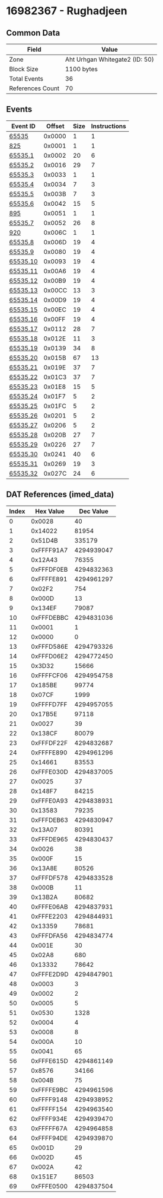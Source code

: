 # 16982367 - Rughadjeen

## Common Data

| Field            | Value                          |
|------------------|--------------------------------|
| Zone             | Aht Urhgan Whitegate2 (ID: 50) |
| Block Size       | 1100 bytes                     |
| Total Events     | 36                             |
| References Count | 70                             |

## Events

| Event ID                  | Offset   |   Size |   Instructions |
|---------------------------|----------|--------|----------------|
| [65535](./65535.md)       | 0x0000   |      1 |              1 |
| [825](./825.md)           | 0x0001   |      1 |              1 |
| [65535.1](./65535.1.md)   | 0x0002   |     20 |              6 |
| [65535.2](./65535.2.md)   | 0x0016   |     29 |              7 |
| [65535.3](./65535.3.md)   | 0x0033   |      1 |              1 |
| [65535.4](./65535.4.md)   | 0x0034   |      7 |              3 |
| [65535.5](./65535.5.md)   | 0x003B   |      7 |              3 |
| [65535.6](./65535.6.md)   | 0x0042   |     15 |              5 |
| [895](./895.md)           | 0x0051   |      1 |              1 |
| [65535.7](./65535.7.md)   | 0x0052   |     26 |              8 |
| [920](./920.md)           | 0x006C   |      1 |              1 |
| [65535.8](./65535.8.md)   | 0x006D   |     19 |              4 |
| [65535.9](./65535.9.md)   | 0x0080   |     19 |              4 |
| [65535.10](./65535.10.md) | 0x0093   |     19 |              4 |
| [65535.11](./65535.11.md) | 0x00A6   |     19 |              4 |
| [65535.12](./65535.12.md) | 0x00B9   |     19 |              4 |
| [65535.13](./65535.13.md) | 0x00CC   |     13 |              3 |
| [65535.14](./65535.14.md) | 0x00D9   |     19 |              4 |
| [65535.15](./65535.15.md) | 0x00EC   |     19 |              4 |
| [65535.16](./65535.16.md) | 0x00FF   |     19 |              4 |
| [65535.17](./65535.17.md) | 0x0112   |     28 |              7 |
| [65535.18](./65535.18.md) | 0x012E   |     11 |              3 |
| [65535.19](./65535.19.md) | 0x0139   |     34 |              8 |
| [65535.20](./65535.20.md) | 0x015B   |     67 |             13 |
| [65535.21](./65535.21.md) | 0x019E   |     37 |              7 |
| [65535.22](./65535.22.md) | 0x01C3   |     37 |              7 |
| [65535.23](./65535.23.md) | 0x01E8   |     15 |              5 |
| [65535.24](./65535.24.md) | 0x01F7   |      5 |              2 |
| [65535.25](./65535.25.md) | 0x01FC   |      5 |              2 |
| [65535.26](./65535.26.md) | 0x0201   |      5 |              2 |
| [65535.27](./65535.27.md) | 0x0206   |      5 |              2 |
| [65535.28](./65535.28.md) | 0x020B   |     27 |              7 |
| [65535.29](./65535.29.md) | 0x0226   |     27 |              7 |
| [65535.30](./65535.30.md) | 0x0241   |     40 |              6 |
| [65535.31](./65535.31.md) | 0x0269   |     19 |              3 |
| [65535.32](./65535.32.md) | 0x027C   |     24 |              6 |

## DAT References (imed_data)

|   Index | Hex Value   |   Dec Value |
|---------|-------------|-------------|
|       0 | 0x0028      |          40 |
|       1 | 0x14022     |       81954 |
|       2 | 0x51D4B     |      335179 |
|       3 | 0xFFFF91A7  |  4294939047 |
|       4 | 0x12A43     |       76355 |
|       5 | 0xFFFDF0EB  |  4294832363 |
|       6 | 0xFFFFE891  |  4294961297 |
|       7 | 0x02F2      |         754 |
|       8 | 0x000D      |          13 |
|       9 | 0x134EF     |       79087 |
|      10 | 0xFFFDEBBC  |  4294831036 |
|      11 | 0x0001      |           1 |
|      12 | 0x0000      |           0 |
|      13 | 0xFFFD586E  |  4294793326 |
|      14 | 0xFFFD06E2  |  4294772450 |
|      15 | 0x3D32      |       15666 |
|      16 | 0xFFFFCF06  |  4294954758 |
|      17 | 0x185BE     |       99774 |
|      18 | 0x07CF      |        1999 |
|      19 | 0xFFFFD7FF  |  4294957055 |
|      20 | 0x17B5E     |       97118 |
|      21 | 0x0027      |          39 |
|      22 | 0x138CF     |       80079 |
|      23 | 0xFFFDF22F  |  4294832687 |
|      24 | 0xFFFFE890  |  4294961296 |
|      25 | 0x14661     |       83553 |
|      26 | 0xFFFE030D  |  4294837005 |
|      27 | 0x0025      |          37 |
|      28 | 0x148F7     |       84215 |
|      29 | 0xFFFE0A93  |  4294838931 |
|      30 | 0x13583     |       79235 |
|      31 | 0xFFFDEB63  |  4294830947 |
|      32 | 0x13A07     |       80391 |
|      33 | 0xFFFDE965  |  4294830437 |
|      34 | 0x0026      |          38 |
|      35 | 0x000F      |          15 |
|      36 | 0x13A8E     |       80526 |
|      37 | 0xFFFDF578  |  4294833528 |
|      38 | 0x000B      |          11 |
|      39 | 0x13B2A     |       80682 |
|      40 | 0xFFFE06AB  |  4294837931 |
|      41 | 0xFFFE2203  |  4294844931 |
|      42 | 0x13359     |       78681 |
|      43 | 0xFFFDFA56  |  4294834774 |
|      44 | 0x001E      |          30 |
|      45 | 0x02A8      |         680 |
|      46 | 0x13332     |       78642 |
|      47 | 0xFFFE2D9D  |  4294847901 |
|      48 | 0x0003      |           3 |
|      49 | 0x0002      |           2 |
|      50 | 0x0005      |           5 |
|      51 | 0x0530      |        1328 |
|      52 | 0x0004      |           4 |
|      53 | 0x0008      |           8 |
|      54 | 0x000A      |          10 |
|      55 | 0x0041      |          65 |
|      56 | 0xFFFE615D  |  4294861149 |
|      57 | 0x8576      |       34166 |
|      58 | 0x004B      |          75 |
|      59 | 0xFFFFE9BC  |  4294961596 |
|      60 | 0xFFFF9148  |  4294938952 |
|      61 | 0xFFFFF154  |  4294963540 |
|      62 | 0xFFFF934E  |  4294939470 |
|      63 | 0xFFFFF67A  |  4294964858 |
|      64 | 0xFFFF94DE  |  4294939870 |
|      65 | 0x001D      |          29 |
|      66 | 0x002D      |          45 |
|      67 | 0x002A      |          42 |
|      68 | 0x151E7     |       86503 |
|      69 | 0xFFFE0500  |  4294837504 |

